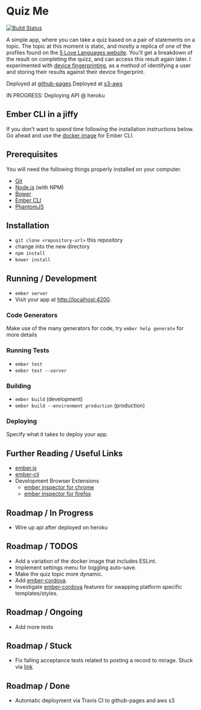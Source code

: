 # Quiz Me

[![Build Status](https://travis-ci.org/TameBadger/quiz-ember.svg?branch=master)](https://travis-ci.org/TameBadger/quiz-ember)


A simple app, where you can take a quiz based on a pair of statements on a topic. The topic at this moment is static, and mostly a replica of one of the profiles found on the [5 Love Languages website](http://www.5lovelanguages.com).
You'll get a breakdown of the result on completing the quizz, and can access this result again later.
I experimented with [device fingerprinting](https://en.wikipedia.org/wiki/Device_fingerprint), as a method of identifying a user and storing their results against their device fingerprint.

Deployed at [github-pages](http://tamebadger.github.io/quiz-ember)
Deployed at [s3-aws](http://quiz-ember.s3-website-us-east-1.amazonaws.com)

IN PROGRESS: Deploying API @ heroku

## Ember CLI in a jiffy

If you don't want to spend time following the installation instructions below. Go ahead and use the [docker image](https://hub.docker.com/r/danlynn/ember-cli/) for Ember CLI.

## Prerequisites

You will need the following things properly installed on your computer.

* [Git](http://git-scm.com/)
* [Node.js](http://nodejs.org/) (with NPM)
* [Bower](http://bower.io/)
* [Ember CLI](http://ember-cli.com/)
* [PhantomJS](http://phantomjs.org/)

## Installation

* `git clone <repository-url>` this repository
* change into the new directory
* `npm install`
* `bower install`

## Running / Development

* `ember server`
* Visit your app at [http://localhost:4200](http://localhost:4200).

### Code Generators

Make use of the many generators for code, try `ember help generate` for more details

### Running Tests

* `ember test`
* `ember test --server`

### Building

* `ember build` (development)
* `ember build --environment production` (production)

### Deploying

Specify what it takes to deploy your app.

## Further Reading / Useful Links

* [ember.js](http://emberjs.com/)
* [ember-cli](http://ember-cli.com/)
* Development Browser Extensions
  * [ember inspector for chrome](https://chrome.google.com/webstore/detail/ember-inspector/bmdblncegkenkacieihfhpjfppoconhi)
  * [ember inspector for firefox](https://addons.mozilla.org/en-US/firefox/addon/ember-inspector/)

## Roadmap / In Progress
* Wire up api after deployed on heroku

## Roadmap / TODOS
* Add a variation of the docker image that includes ESLint.
* Implement settings menu for toggling auto-save.
* Make the quiz topic more dynamic.
* Add [ember-cordova](https://github.com/isleofcode/ember-cordova).
* Investigate [ember-cordova](https://github.com/isleofcode/ember-cordova) features for swapping platform specific templates/styles.

## Roadmap / Ongoing
* Add more tests

## Roadmap / Stuck
* Fix failing acceptance tests related to posting a record to mirage.
  Stuck via [link](http://stackoverflow.com/questions/36954576/issue-loading-records-via-ember-cli-mirage-in-unit-test)

## Roadmap / Done
* Automatic deployment via Travis CI to github-pages and aws s3